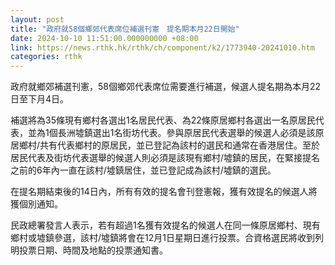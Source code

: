 ```yaml
---
layout: post
title: "​政府就58個鄉郊代表席位補選刊憲　提名期本月22日開始"
date: 2024-10-10 11:51:00.000000000 +08:00
link: https://news.rthk.hk/rthk/ch/component/k2/1773940-20241010.htm
categories: rthk
---
```


​政府就鄉郊補選刊憲，58個鄉郊代表席位需要進行補選，候選人提名期為本月22日至下月4日。

補選將為35條現有鄉村各選出1名居民代表、為22條原居鄉村各選出一名原居民代表，並為1個長洲墟鎮選出1名街坊代表。參與原居民代表選舉的候選人必須是該原居鄉村/共有代表鄉村的原居民，並已登記為該村的選民和通常在香港居住。至於居民代表及街坊代表選舉的候選人則必須是該現有鄉村/墟鎮的居民，在緊接提名之前的6年內一直在該村/墟鎮居住，並已登記成為該村/墟鎮的選民。

在提名期結束後的14日內，所有有效的提名會刊登憲報，獲有效提名的候選人將獲個別通知。

民政總署發言人表示，若有超過1名獲有效提名的候選人在同一條原居鄉村、現有鄉村或墟鎮參選，該村/墟鎮將會在12月1日星期日進行投票。合資格選民將收到列明投票日期、時間及地點的投票通知書。
